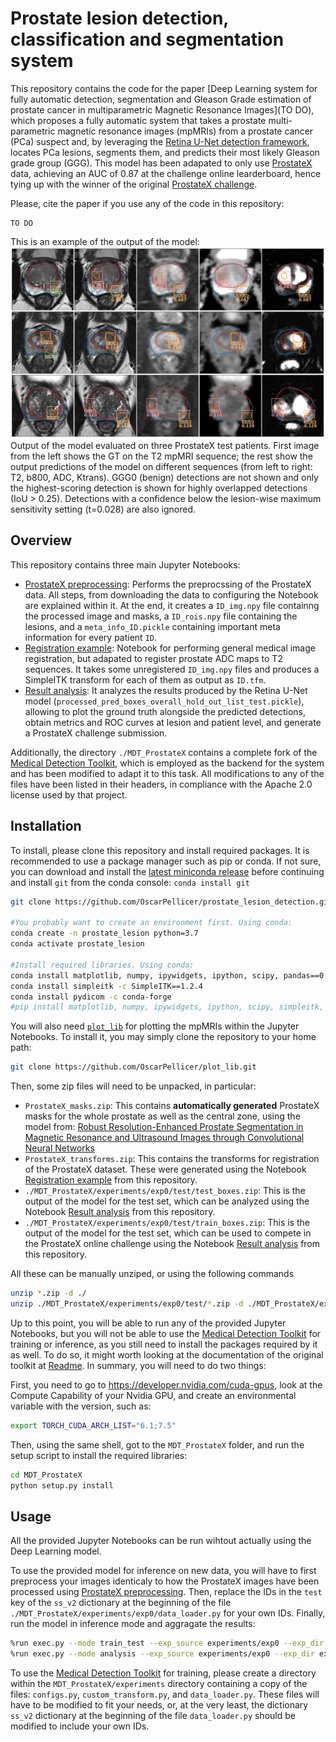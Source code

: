 # Prostate lesion detection, classification and segmentation system
This repository contains the code for the paper [Deep Learning system for fully automatic detection, segmentation and Gleason Grade estimation of prostate cancer in multiparametric Magnetic Resonance Images](TO DO), which proposes a fully automatic system that takes a prostate multi-parametric magnetic resonance images (mpMRIs) from a prostate cancer (PCa) suspect and, by leveraging the [Retina U-Net detection framework](https://arxiv.org/abs/1811.08661), locates PCa lesions, segments them, and predicts their most likely Gleason grade group (GGG). This model has been adapated to only use [ProstateX](https://wiki.cancerimagingarchive.net/display/Public/SPIE-AAPM-NCI+PROSTATEx+Challenges) data, achieving an AUC of 0.87 at the challenge online learderboard, hence tying up with the winner of the original [ProstateX challenge](https://doi.org/10.1117/1.jmi.5.4.044501).

Please, cite the paper if you use any of the code in this repository:
```
TO DO
```
This is an example of the output of the model:
![Model output](./media/model_output.png "Model output")
Output of the model evaluated on three ProstateX test patients. First image from the left shows the GT on the T2 mpMRI sequence; the rest show the output predictions of the model on different sequences (from left to right: T2, b800, ADC, Ktrans). GGG0 (benign) detections are not shown and only the highest-scoring detection is shown for highly overlapped detections (IoU > 0.25). Detections with a confidence below the lesion-wise maximum sensitivity setting (t=0.028) are also ignored.

## Overview
This repository contains three main Jupyter Notebooks:
- [ProstateX preprocessing](ProstateX%20preprocessing.ipynb): Performs the preprocssing of the ProstateX data. All steps, from downloading the data to configuring the Notebook are explained within it. At the end, it creates a `ID_img.npy` file containng the processed image and masks, a `ID_rois.npy` file containing the lesions, and a `meta_info_ID.pickle` containing important meta information for every patient `ID`.
- [Registration example](Registration%20example.ipynb): Notebook for performing general medical image registration, but adapated to register prostate ADC maps to T2 sequences. It takes some unregistered `ID_img.npy` files and produces a SimpleITK transform for each of them as output as `ID.tfm`.
- [Result analysis](./MDT_ProstateX/Result%20analysis.ipynb): It analyzes the results produced by the Retina U-Net model (`processed_pred_boxes_overall_hold_out_list_test.pickle`), allowing to plot the ground truth alongside the predicted detections, obtain metrics and ROC curves at lesion and patient level, and generate a ProstateX challenge submission.

Additionally, the directory `./MDT_ProstateX` contains a complete fork of the [Medical Detection Toolkit](https://github.com/MIC-DKFZ/medicaldetectiontoolkit/tree/torch1x), which is employed as the backend for the system and has been modified to adapt it to this task. All modifications to any of the files have been listed in their headers, in compliance with the Apache 2.0 license used by that project.

## Installation
To install, please clone this repository and install required packages. It is recommended to use a package manager such as pip or conda. If not sure, you can download and install the [latest miniconda release](https://docs.conda.io/en/latest/miniconda.html) before continuing and install `git` from the conda console: `conda install git`

```bash
git clone https://github.com/OscarPellicer/prostate_lesion_detection.git

#You probably want to create an environment first. Using conda:
conda create -n prostate_lesion python=3.7
conda activate prostate_lesion

#Install required libraries. Using conda:
conda install matplotlib, numpy, ipywidgets, ipython, scipy, pandas==0.25.3, jupyter, ipython, scikit-learn
conda install simpleitk -c SimpleITK==1.2.4
conda install pydicom -c conda-forge
#pip install matplotlib, numpy, ipywidgets, ipython, scipy, simpleitk, pandas==0.25.3, pydicom, jupyter, ipython, scikit-learn
```

You will also need [`plot_lib`](https://github.com/OscarPellicer/plot_lib) for plotting the mpMRIs within the Jupyter Notebooks. To install it, you may simply clone the repository to your home path: 
```bash
git clone https://github.com/OscarPellicer/plot_lib.git
```

Then, some zip files will need to be unpacked, in particular:
- `ProstateX_masks.zip`: This contains **automatically generated** ProstateX masks for the whole prostate as well as the central zone, using the model from: [Robust Resolution-Enhanced Prostate Segmentation in Magnetic Resonance and Ultrasound Images through Convolutional Neural Networks](https://doi.org/10.3390/app11020844)
- `ProstateX_transforms.zip`: This contains the transforms for registration of the ProstateX dataset. These were generated using the Notebook [Registration example](Registration%20example.ipynb) from this repository.
- `./MDT_ProstateX/experiments/exp0/test/test_boxes.zip`: This is the output of the model for the test set, which can be analyzed using the Notebook [Result analysis](./MDT_ProstateX/Result%20analysis.ipynb) from this repository.
- `./MDT_ProstateX/experiments/exp0/test/train_boxes.zip`: This is the output of the model for the test set, which can be used to compete in the ProstateX online challenge using the Notebook [Result analysis](./MDT_ProstateX/Result%20analysis.ipynb) from this repository.

All these can be manually unziped, or using the following commands
```bash
unzip *.zip -d ./
unzip ./MDT_ProstateX/experiments/exp0/test/*.zip -d ./MDT_ProstateX/experiments/exp0/test/
```

Up to this point, you will be able to run any of the provided Jupyter Notebooks, but you will not be able to use the [Medical Detection Toolkit](https://github.com/MIC-DKFZ/medicaldetectiontoolkit/tree/torch1x) for training or inference, as you still need to install the packages required by it as well. To do so, it might worth looking at the documentation of the original toolkit at [Readme](./MDT_ProstateX/Readme.md). In summary, you will need to do two things:

First, you need to go to https://developer.nvidia.com/cuda-gpus, look at the Compute Capability of your Nvidia GPU, and create an environmental variable with the version, such as: 
```bash
export TORCH_CUDA_ARCH_LIST="6.1;7.5"
```

Then, using the same shell, got to the `MDT_ProstateX` folder, and run the setup script to install the required libraries:
```bash
cd MDT_ProstateX
python setup.py install
```

## Usage
All the provided Jupyter Notebooks can be run wihtout actually using the Deep Learning model.

To use the provided model for inference on new data, you will have to first preprocess your images identicaly to how the ProstateX images have been processed using [ProstateX preprocessing](ProstateX%20preprocessing.ipynb). Then, replace the IDs in the `test` key of the `ss_v2` dictionary at the beginning of the file `./MDT_ProstateX/experiments/exp0/data_loader.py` for your own IDs. Finally, run the model in inference mode and aggragate the results:

```bash
%run exec.py --mode train_test --exp_source experiments/exp0 --exp_dir experiments/exp0
%run exec.py --mode analysis --exp_source experiments/exp0 --exp_dir experiments/exp0
```

To use the [Medical Detection Toolkit](https://github.com/MIC-DKFZ/medicaldetectiontoolkit/tree/torch1x) for training, please create a directory within the `MDT_ProstateX/experiments` directory containing a copy of the files: `configs.py`, `custom_transform.py`, and `data_loader.py`. These files will have to be modified to fit your needs, or, at the very least, the dictionary `ss_v2` dictionary at the beginning of the file `data_loader.py` should be modified to include your own IDs.